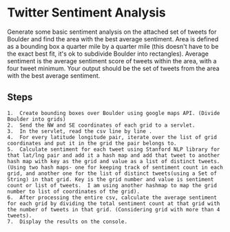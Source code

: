 # Twitter Sentiment Analysis 
Generate some basic sentiment analysis on the attached set of tweets for Boulder and find the area with the best average sentiment. Area is defined as a bounding box a quarter mile by a quarter mile (this doesn't have to be the exact best fit, it's ok to subdivide Boulder into rectangles). Average sentiment is the average sentiment score of tweets within the area, with a four tweet minimum. Your output should be the set of tweets from the area with the best average sentiment.

## Steps 

	1.	Create bounding boxes over Boulder using google maps API. (Divide Boulder into grids)
	2.	Send the NW and SE coordinates of each grid to a servlet.
	3.	In the servlet, read the csv line by line .
	4.	For every latitude longitude pair, iterate over the list of grid coordinates and put it in the grid the pair belongs to. 
	5.	Calculate sentiment for each tweet using Stanford NLP library for that lat/lng pair and add it a hash map and add that tweet to another hash map with key as the grid and value as a list of distinct tweets.  (Using two hash maps- one for keeping track of sentiment count in each grid, and another one for the list of distinct tweets(using a Set of String) in that grid. Key is the grid number and value is sentiment count or list of tweets.  I am using another hashmap to map the grid number to list of coordinates of the grid).
	6.	After processing the entire csv, calculate the average sentiment for each grid by dividing the total sentiment count at that grid with the number of tweets in that grid. (Considering grid with more than 4 tweets). 
	7.	Display the results on the console. 

